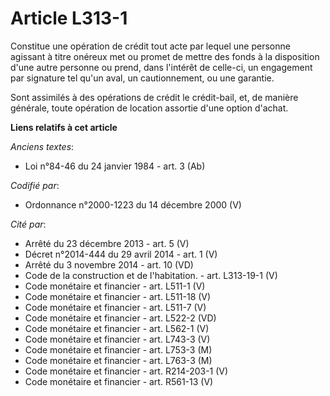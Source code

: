 # Article L313-1

Constitue une opération de crédit tout acte par lequel une personne agissant à titre onéreux met ou promet de mettre des
fonds à la disposition d'une autre personne ou prend, dans l'intérêt de celle-ci, un engagement par signature tel qu'un aval,
un cautionnement, ou une garantie.

Sont assimilés à des opérations de crédit le crédit-bail, et, de manière générale, toute opération de location assortie d'une
option d'achat.

**Liens relatifs à cet article**

_Anciens textes_:

  - Loi n°84-46 du 24 janvier 1984 - art. 3 (Ab)

_Codifié par_:

  - Ordonnance n°2000-1223 du 14 décembre 2000 (V)

_Cité par_:

  - Arrêté du 23 décembre 2013 - art. 5 (V)
  - Décret n°2014-444 du 29 avril 2014 - art. 1 (V)
  - Arrêté du 3 novembre 2014 - art. 10 (VD)
  - Code de la construction et de l'habitation. - art. L313-19-1 (V)
  - Code monétaire et financier - art. L511-1 (V)
  - Code monétaire et financier - art. L511-18 (V)
  - Code monétaire et financier - art. L511-7 (V)
  - Code monétaire et financier - art. L522-2 (VD)
  - Code monétaire et financier - art. L562-1 (V)
  - Code monétaire et financier - art. L743-3 (V)
  - Code monétaire et financier - art. L753-3 (M)
  - Code monétaire et financier - art. L763-3 (M)
  - Code monétaire et financier - art. R214-203-1 (V)
  - Code monétaire et financier - art. R561-13 (V)
